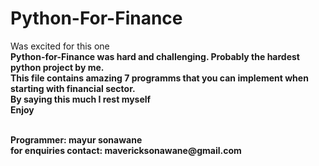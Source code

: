 # Python-For-Finance
Was excited for this one <br>
<b>Python-for-Finance was hard and challenging. Probably the hardest python project by me. <br>
This file contains amazing 7 programms that you can implement when starting with financial sector. <br>
By saying this much I rest myself <br>
Enjoy <br>

<br>
Programmer: mayur sonawane <br>
for enquiries contact: mavericksonawane@gmail.com <br>
